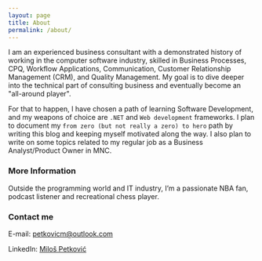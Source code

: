```yaml
---
layout: page
title: About
permalink: /about/
---
```

I am an experienced business consultant with a demonstrated history of working in the computer software industry, skilled in Business Processes, CPQ, Workflow Applications, Communication, Customer Relationship Management (CRM), and Quality Management. My goal is to dive deeper into the technical part of consulting business and eventually become an "all-around player".

For that to happen, I have chosen a path of learning Software Development, and my weapons of choice are `.NET` and `Web development` frameworks. I plan to document my `from zero (but not really a zero) to hero` path by writing this blog and keeping myself motivated along the way. I also plan to write on some topics related to my regular job as a Business Analyst/Product Owner in MNC.

### More Information

Outside the programming world and IT industry, I’m a passionate NBA fan, podcast listener and recreational chess player.

### Contact me

E-mail: [petkovicm@outlook.com](mailto:petkovicm@outlook.com)

LinkedIn: [Miloš Petković](https://www.linkedin.com/in/petkovicbgd/)

